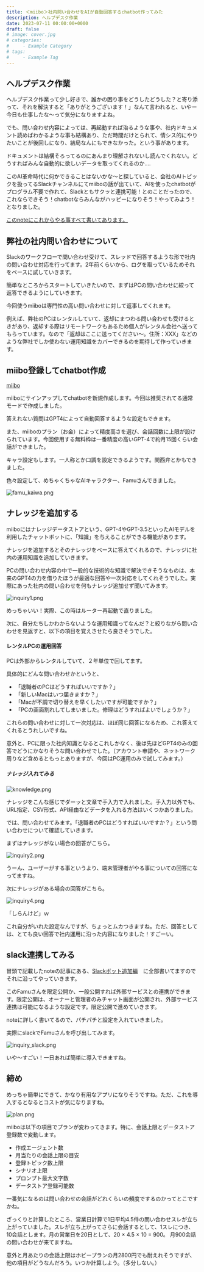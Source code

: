 ```yaml
---
title: ＜miibo＞社内問い合わせをAIが自動回答するchatbot作ってみた
description: ヘルプデスク作業
date: 2023-07-11 00:00:00+0000
draft: false
# image: cover.jpg
# categories:
#     - Example Category
# tags:
#     - Example Tag
---
```


## ヘルプデスク作業
ヘルプデスク作業って少し好きで、誰かの困り事をどうしたどうした？と寄り添って、それを解決すると「ありがとうございます！」なんて言われると、いやー今日も仕事したな～って気分になりますよね。

でも、問い合わせ内容によっては、再起動すれば治るような事や、社内ドキュメント読めばわかるような事も結構あり、ただ時間だけとられて、情シス的にやりたいことが後回しになり、結局なんにもできなかった。という事があります。

ドキュメントは結構そろってるのにあんまり理解されないし読んでくれない。どうすればみんな自動的に欲しいデータを取ってくれるのか....

このAI革命時代に何かできることはないかな～と探していると、会社のAIトピックを扱ってるSlackチャンネルにてmiiboの話が出ていて、AIを使ったchatbotがプログラム不要で作れて、Slackともサクッと連携可能！とのことだったので、これならできそう！chatbotならみんながハッピーになりそう！やってみよう！となりました。

[このnoteにこれからやる事すべて書いてあります。](https://note.com/makunugi/n/n2a393732cd36)

## 弊社の社内問い合わせについて
Slackのワークフローで問い合わせ受けて、スレッドで回答するような形で社内の問い合わせ対応を行ってます。2年前くらいから、ログを取っているためそれをベースに試していきます。

簡単なところからスタートしていきたいので、まずはPCの問い合わせに絞って返答できるようにしていきます。

今回使うmiiboは専門性の高い問い合わせに対して返事してくれます。

例えば、弊社のPCはレンタルしていて、返却にまつわる問い合わせも受けるときがあり、返却する際はリモートワークもあるため個人がレンタル会社へ送ってもらっています。なので「返却はここに送ってください～。住所：XXX」などのような弊社でしか使わない運用知識をカバーできるのを期待して作っていきます。


## miibo登録してchatbot作成

[miibo](https://miibo.jp/)

miiboにサインアップしてchatbotを新規作成します。今回は推奨されてる通常モードで作成しました。

答えれない質問はGPT4によって自動回答するような設定もできます。

また、miiboのプラン（お金）によって精度高さを選び、会話回数に上限が設けられています。今回使用する無料枠は一番精度の高いGPT-4で約月15回くらい会話ができました。

キャラ設定もします。一人称とか口調を設定できるようです。関西弁とかもできました。

色々設定して、めちゃくちゃなAIキャラクター、Famuさんできました。

![famu_kaiwa.png](famu_kaiwa.png)

## ナレッジを追加する

miiboにはナレッジデータストアという、GPT-4やGPT-3.5といったAIモデルを利用したチャットボットに、「知識」を与えることができる機能があります。

ナレッジを追加するとそのナレッジをベースに答えてくれるので、ナレッジに社内の運用知識を追加していきます。

PCの問い合わせ内容の中で一般的な技術的な知識で解決できそうなものは、本来のGPT4の力を借りたほうが最適な回答や一次対応をしてくれそうでした。実際にあった社内の問い合わせを何もナレッジ追加せず聞いてみます。

![inquiry1.png](inquiry1.png)

めっちゃいい！実際、この時はルーター再起動で直りました。

次に、自分たちしかわからないような運用知識ってなんだ？と絞りながら問い合わせを見返すと、以下の項目を覚えさせたら良さそうでした。

#### レンタルPCの運用回答
PCは外部からレンタルしていて、２年単位で回してます。

具体的にどんな問い合わせかというと、

* 「退職者のPCはどうすればいいですか？」
* 「新しいMacはいつ届きますか？」
* 「Macが不調で切り替えを早くしたいですが可能ですか？」
* 「PCの画面割れしてしまいました。修理はどうすればよいでしょうか？」

これらの問い合わせに対して一次対応は、ほぼ同じ回答になるため、これ答えてくれるとうれしいですね。

意外と、PCに限った社内知識となるとこれしかなく、後は先ほどGPT4のみの回答でどうにかなりそうな問い合わせでした。（アカウント申請や、ネットワーク周りなど含めるともっとありますが、今回はPC運用のみで試してみます。）


##### ナレッジ入れてみる

![knowledge.png](knowledge.png)

ナレッジをこんな感じでダーッと文章で手入力で入れました。手入力以外でも、URL指定、CSV形式、API経由などデータを入れる方法はいくつかありました。

では、問い合わせてみます。「退職者のPCはどうすればいいですか？」という問い合わせについて確認していきます。

まずはナレッジがない場合の回答がこちら。

![inquiry2.png](inquiry2.png)

うーん、ユーザーがする事というより、端末管理者がやる事についての回答になってますね。

次にナレッジがある場合の回答がこちら。

![inquiry4.png](inquiry4.png)

「しらんけど」ｗ

これ自分がいれた設定なんですが、ちょっとムカつきますね。ただ、回答としては、とても良い回答で社内運用に沿った内容になりました！すごーい。

## slack連携してみる

冒頭で記載したnoteの記事にある、[Slackボット追加編](https://note.com/makunugi/n/n2a393732cd36?magazine_key=m125bbb29d4ac)　に全部書いてますのでそれに沿ってやっていきます。

このFamuさんを限定公開か、一般公開すれば外部サービスとの連携ができます。限定公開は、オーナーと管理者のみチャット画面が公開され、外部サービス連携は可能になるような設定です。限定公開で進めていきます。

noteに詳しく書いてるので、パチパチと設定を入れていきました。

実際にslackでFamuさんを呼び出してみます。

![inquiry_slack.png](inquiry_slack.png)

いや～すごい！一日あれば簡単に導入できますね。

## 締め

めっちゃ簡単にできて、かなり有用なアプリになりそうですね。ただ、これを導入するとなるとコストが気になりますね。

![plan.png](plan.png)

miiboは以下の項目でプランが変わってきます。特に、会話上限とデータストア登録数で変動します。

* 作成エージェント数
* 月当たりの会話上限の目安
* 登録トピック数上限
* シナリオ上限
* プロンプト最大文字数
* データストア登録可能数

一番気になるのは問い合わせの会話がどれくらいの頻度でするのかってとこですかね。

ざっくりと計算したところ、営業日計算で1日平均4.5件の問い合わせスレが立ち上がっていました。スレが立ち上がってさらに会話するとして、1スレにつき、10会話とします。月の営業日を20日として、20 × 4.5 × 10 = 900。
月900会話の問い合わせが来てますね。

意外と月あたりの会話上限はホビープランの月2800円でも耐えれそうですが、他の項目がどうなんだろう。いつか計算しよう。（多分しない。）